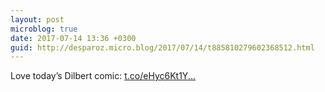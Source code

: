 ```yaml
---
layout: post
microblog: true
date: 2017-07-14 13:36 +0300
guid: http://desparoz.micro.blog/2017/07/14/t885810279602368512.html
---
```

Love today’s Dilbert comic: [t.co/eHyc6Kt1Y...](https://t.co/eHyc6Kt1YF)
